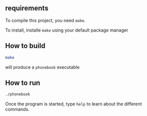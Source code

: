 ## requirements

To compile this project, you need `make`.

To install, installe `make` using your default package manager

## How to build 

```sh
make
```
will produce a `phonebook` executable

## How to run

```sh
./phonebook
```

<!-- ## How to test -->
<!---->
<!-- ```sh -->
<!-- cargo test -->
<!-- ``` -->

Once the program is started, type `help` to learn about the different commands.
